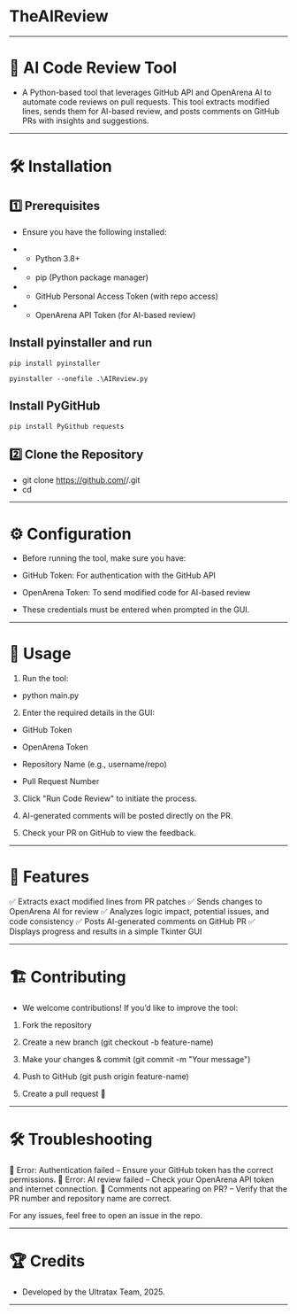 # TheAIReview

---

# 🚀 AI Code Review Tool

- A Python-based tool that leverages GitHub API and OpenArena AI to automate code reviews on pull requests. This tool extracts modified lines, sends them for AI-based review, and posts comments on GitHub PRs with insights and suggestions.


---

# 🛠 Installation

## 1️⃣ Prerequisites

- Ensure you have the following installed:

- - Python 3.8+

- - pip (Python package manager)

- - GitHub Personal Access Token (with repo access)

- - OpenArena API Token (for AI-based review)

## Install pyinstaller and run

```
pip install pyinstaller
```

```
pyinstaller --onefile .\AIReview.py
```

## Install PyGitHub 

```
pip install PyGithub requests
```


## 2️⃣ Clone the Repository

- git clone https://github.com/<your-username>/<your-repo>.git  
- cd <your-repo>


---

# ⚙️ Configuration

- Before running the tool, make sure you have:

- GitHub Token: For authentication with the GitHub API

- OpenArena Token: To send modified code for AI-based review

- These credentials must be entered when prompted in the GUI.

---

# 🚀 Usage

1. Run the tool:

- python main.py


2. Enter the required details in the GUI:

- GitHub Token

- OpenArena Token

- Repository Name (e.g., username/repo)

- Pull Request Number


3. Click "Run Code Review" to initiate the process.


4. AI-generated comments will be posted directly on the PR.


5. Check your PR on GitHub to view the feedback.

---

# 📌 Features

✅ Extracts exact modified lines from PR patches
✅ Sends changes to OpenArena AI for review
✅ Analyzes logic impact, potential issues, and code consistency
✅ Posts AI-generated comments on GitHub PR
✅ Displays progress and results in a simple Tkinter GUI


---

# 🏗️ Contributing

- We welcome contributions! If you’d like to improve the tool:

1. Fork the repository


2. Create a new branch (git checkout -b feature-name)


3. Make your changes & commit (git commit -m "Your message")


4. Push to GitHub (git push origin feature-name)


5. Create a pull request 🚀


---

# 🛠 Troubleshooting

🔹 Error: Authentication failed – Ensure your GitHub token has the correct permissions.
🔹 Error: AI review failed – Check your OpenArena API token and internet connection.
🔹 Comments not appearing on PR? – Verify that the PR number and repository name are correct.

For any issues, feel free to open an issue in the repo.


---

# 🏆 Credits

- Developed by the Ultratax Team, 2025.

---
